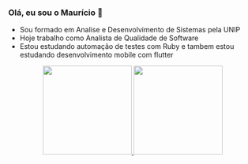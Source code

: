 ### Olá, eu sou o Maurício 👋

-  Sou formado em Analise e Desenvolvimento de Sistemas pela UNIP
-  Hoje trabalho como Analista de Qualidade de Software
-  Estou estudando automação de testes com Ruby e tambem estou estudando desenvolvimento mobile com flutter

<div align="center">
  <a href="https://github.com/mauricio9spfc">
  <img height="180em" src="https://github-readme-stats.vercel.app/api?username=mauricio9spfc&show_icons=true&theme=dark&include_all_commits=true&count_private=true"/>
  <img height="180em" src="https://github-readme-stats.vercel.app/api/top-langs/?username=mauricio9spfc&layout=compact&langs_count=7&theme=dark"/>
</div>
